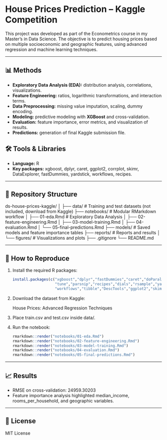 # House Prices Prediction – Kaggle Competition

This project was developed as part of the Econometrics course in my Master’s in Data Science.
The objective is to predict housing prices based on multiple socioeconomic and geographic features, using advanced regression and machine learning techniques.

---
## 📊 Methods
- **Exploratory Data Analysis (EDA):** distribution analysis, correlations, visualizations.
- **Feature Engineering:** ratios, logarithmic transformations, and interaction terms. 
- **Data Preprocessing:** missing value imputation, scaling, dummy encoding. 
- **Modeling:** predictive modeling with **XGBoost** and cross-validation. 
- **Evaluation:** feature importance, error metrics, and visualization of results. 
- **Predictions:** generation of final Kaggle submission file. 

## 🛠️ Tools & Libraries
- **Language:** R
- **Key packages:** xgboost, dplyr, caret, ggplot2, corrplot, skimr, DataExplorer, fastDummies, yardstick, workflows, recipes.

---
## 📂 Repository Structure
ds-house-prices-kaggle/
│
├── data/                # Training and test datasets (not included, download from Kaggle)
├── notebooks/           # Modular RMarkdown workflow
│   ├── 01-eda.Rmd               # Exploratory Data Analysis
│   ├── 02-feature-engineering.Rmd
│   ├── 03-model-training.Rmd
│   ├── 04-evaluation.Rmd
│   └── 05-final-predictions.Rmd
├── models/              # Saved models and feature importance tables
├── reports/             # Reports and results
│   └── figures/         # Visualizations and plots
├── .gitignore
└── README.md

---

## 🚀 How to Reproduce
1. Install the required R packages:
   ```R
   install.packages(c("xgboost","dplyr","fastDummies","caret","doParallel",
                      "tune","parsnip","recipes","dials","rsample","yardstick",
                      "workflows","tibble","DescTools","ggplot2","skimr","DataExplorer","corrplot"))```

2. Download the dataset from Kaggle:

   House Prices: Advanced Regression Techniques

3. Place train.csv and test.csv inside data/.

4. Run the notebook:
   ```R               
   rmarkdown::render("notebooks/01-eda.Rmd")
   rmarkdown::render("notebooks/02-feature-engineering.Rmd")
   rmarkdown::render("notebooks/03-model-training.Rmd")
   rmarkdown::render("notebooks/04-evaluation.Rmd")
   rmarkdown::render("notebooks/05-final-predictions.Rmd")
   ```

---
## 📈 Results
- RMSE on cross-validation: 24959.30203
- Feature importance analysis highlighted median_income, rooms_per_household, and geographic variables.

---
## 📜 License
   MIT License
